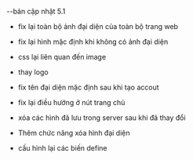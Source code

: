 --bản cập nhật 5.1

-   fix lại toàn bộ ảnh đại diện của toàn bộ trang web

-   fix lại hình mặc định khi không có ảnh đại diện

-   css lại liên quan đến image

-   thay logo

-   fix tên đại diện mặc định sau khi tạo accout

-   fix lại điều hướng ở nút trang chủ

-   xóa các hình đã lưu trong server sau khi đã thay đổi

-   Thêm chức năng xóa hình đại diện

-   cấu hình lại các biến define
